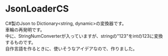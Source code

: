 # JsonLoaderCS  
C#製のJson to Dictionary<string, dynamic>の変換器です。  
車輪の再発明です。  
中に、StringNumConverterが入っていますが、stringの"123"をintの123に変換するものです。  
自作言語を作るときに、使いそうなアイデアなので、作りました。
